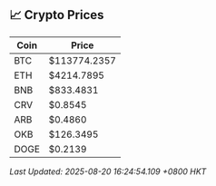 ## 📈 Crypto Prices

| Coin | Price |
| ---- | ----- |
| BTC | $113774.2357 |
| ETH | $4214.7895 |
| BNB | $833.4831 |
| CRV | $0.8545 |
| ARB | $0.4860 |
| OKB | $126.3495 |
| DOGE | $0.2139 |

_Last Updated: 2025-08-20 16:24:54.109 +0800 HKT_